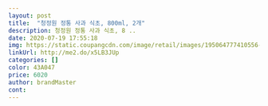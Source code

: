 ```yaml
---
layout: post 
title:  "청정원 정통 사과 식초, 800ml, 2개" 
description: 청정원 정통 사과 식초, 8 ..
date: 2020-07-19 17:55:18 
img: https://static.coupangcdn.com/image/retail/images/195064777410556-c6af7b7f-32d2-4610-af4e-27d285f219aa.jpg 
linkUrl: http://me2.do/x5LB3JUp 
categories: [] 
color: 43A047 
price: 6020 
author: brandMaster 
cont:  
---
```

 
